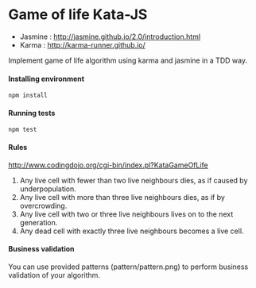 # Game of life Kata-JS

* Jasmine : http://jasmine.github.io/2.0/introduction.html
* Karma : http://karma-runner.github.io/

Implement game of life algorithm using karma and jasmine in a TDD way.

#### Installing environment
```
npm install
```

#### Running tests
```
npm test
```

#### Rules
http://www.codingdojo.org/cgi-bin/index.pl?KataGameOfLife

1. Any live cell with fewer than two live neighbours dies, as if caused by underpopulation.
2. Any live cell with more than three live neighbours dies, as if by overcrowding.
3. Any live cell with two or three live neighbours lives on to the next generation.
4. Any dead cell with exactly three live neighbours becomes a live cell.

#### Business validation
You can use provided patterns (pattern/pattern.png) to perform business validation of your algorithm.
